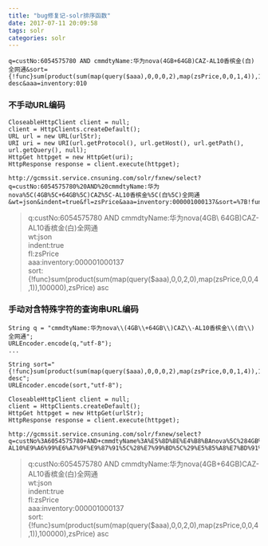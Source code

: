 ```yaml
---
title: "bug修复记-solr排序函数"
date: 2017-07-11 20:09:58
tags: solr
categories: solr
---
```


```
q=custNo:6054575780 AND cmmdtyName:华为nova(4GB+64GB)CAZ-AL10香槟金(白)全网通&sort={!func}sum(product(sum(map(query($aaa),0,0,0,2),map(zsPrice,0,0,1,4)),100000),zsPrice) desc&aaa=inventory:010
```

### 不手动URL编码


```
CloseableHttpClient client = null;
client = HttpClients.createDefault();
URL url = new URL(urlStr);
URI uri = new URI(url.getProtocol(), url.getHost(), url.getPath(), url.getQuery(), null);
HttpGet httpget = new HttpGet(uri);
HttpResponse response = client.execute(httpget);
```


```
http://gcmssit.service.cnsuning.com/solr/fxnew/select?q=custNo:6054575780%20AND%20cmmdtyName:华为nova%5C(4GB%5C+64GB%5C)CAZ%5C-AL10香槟金%5C(白%5C)全网通&wt=json&indent=true&fl=zsPrice&aaa=inventory:000001000137&sort=%7B!func%7Dsum(product(sum(map(query($aaa),0,0,2,0),map(zsPrice,0,0,4,1)),100000),zsPrice)%20asc
```

>q:custNo:6054575780 AND cmmdtyName:华为nova\(4GB\ 64GB\)CAZ\-AL10香槟金\(白\)全网通  
>wt:json  
>indent:true  
>fl:zsPrice  
>aaa:inventory:000001000137  
>sort:{!func}sum(product(sum(map(query($aaa),0,0,2,0),map(zsPrice,0,0,4,1)),100000),zsPrice) asc  

### 手动对含特殊字符的查询串URL编码

```
String q = "cmmdtyName:华为nova\\(4GB\\+64GB\\)CAZ\\-AL10香槟金\\(白\\)全网通";
URLEncoder.encode(q,"utf-8");
...

String sort="{!func}sum(product(sum(map(query($aaa),0,0,0,2),map(zsPrice,0,0,1,4)),100000),zsPrice) desc";
URLEncoder.encode(sort,"utf-8");

```

```
CloseableHttpClient client = null;
client = HttpClients.createDefault();
HttpGet httpget = new HttpGet(urlStr);
HttpResponse response = client.execute(httpget);
```

```
http://gcmssit.service.cnsuning.com/solr/fxnew/select?q=custNo%3A6054575780+AND+cmmdtyName%3A%E5%8D%8E%E4%B8%BAnova%5C%284GB%5C%2B64GB%5C%29CAZ%5C-AL10%E9%A6%99%E6%A7%9F%E9%87%91%5C%28%E7%99%BD%5C%29%E5%85%A8%E7%BD%91%E9%80%9A&wt=json&indent=true&fl=zsPrice&aaa=inventory:000001000137&sort=%7B%21func%7Dsum%28product%28sum%28map%28query%28%24aaa%29%2C0%2C0%2C2%2C0%29%2Cmap%28zsPrice%2C0%2C0%2C4%2C1%29%29%2C100000%29%2CzsPrice%29+asc
```
>q:custNo:6054575780 AND cmmdtyName:华为nova\(4GB\+64GB\)CAZ\-AL10香槟金\(白\)全网通  
>wt:json  
>indent:true  
>fl:zsPrice  
>aaa:inventory:000001000137  
>sort:{!func}sum(product(sum(map(query($aaa),0,0,2,0),map(zsPrice,0,0,4,1)),100000),zsPrice) asc  



